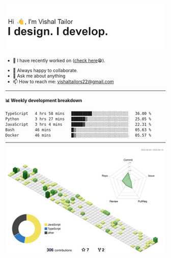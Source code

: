 ![Hi, I'm Vishal Tailor. I design. I develop.](https://github.com/vishaltailors/vishaltailors/blob/main/header.png?raw=true)

- 🔭 I have recently worked on ([check here](https://vishaltailor.com)😁).
<!-- - 🎦 Currently watching: JavaScript: The Hard Parts By Will Sentance. -->
- 👯 Always happy to collaborate.
- 💬 Ask me about anything
- 📫 How to reach me: <a href="mailto:vishaltailors22@gmail.com">vishaltailors22@gmail.com</a>

<hr /> 
<h4>📊 Weekly development breakdown</h4>
<!--START_SECTION:waka-->

```txt
TypeScript   4 hrs 58 mins   █████████░░░░░░░░░░░░░░░░   36.00 %
Python       3 hrs 27 mins   ██████▒░░░░░░░░░░░░░░░░░░   25.05 %
JavaScript   3 hrs 4 mins    █████▓░░░░░░░░░░░░░░░░░░░   22.31 %
Bash         46 mins         █▒░░░░░░░░░░░░░░░░░░░░░░░   05.63 %
Docker       46 mins         █▒░░░░░░░░░░░░░░░░░░░░░░░   05.57 %
```

<!--END_SECTION:waka-->
<hr /> 

![](./profile-3d-contrib/profile-green-animate.svg)
